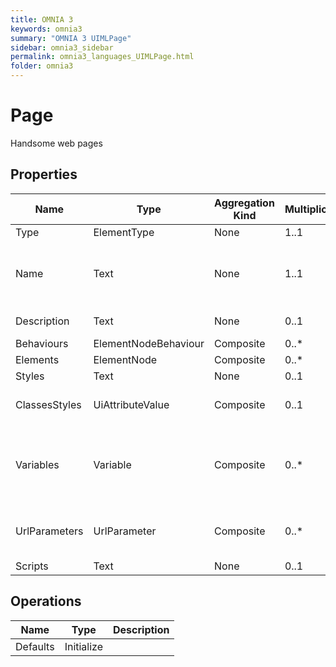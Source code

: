 ```yaml
---
title: OMNIA 3
keywords: omnia3
summary: "OMNIA 3 UIMLPage"
sidebar: omnia3_sidebar
permalink: omnia3_languages_UIMLPage.html
folder: omnia3
---
```


# Page
Handsome web pages
## Properties

| Name | Type | Aggregation Kind | Multiplicity | Length | Description |
| --------- | --------- | --------- | --------- | --------- | --------- |
| Type | ElementType | None | 1..1 | None |  |
| Name | Text | None | 1..1 | 1..32 | The name of the entity (unique identifier). |
| Description | Text | None | 0..1 | None | Page description. |
| Behaviours | ElementNodeBehaviour | Composite | 0..* | None |  |
| Elements | ElementNode | Composite | 0..* | None |  |
| Styles | Text | None | 0..1 | None | CSS styles. |
| ClassesStyles | UiAttributeValue | Composite | 0..1 | None | CSS classes styles. |
| Variables | Variable | Composite | 0..* | None | A collection of entries that allows to define page variables. |
| UrlParameters | UrlParameter | Composite | 0..* | None | List of expected URL parameters. |
| Scripts | Text | None | 0..1 | None |  |

## Operations

| Name | Type | Description |
| --------- | --------- | --------- |
| Defaults | Initialize |  |

